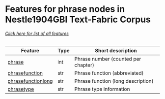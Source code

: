 # Features for phrase nodes in Nestle1904GBI Text-Fabric Corpus
###### [Click here for list of all features](home.md#readme)

Feature | Type | Short description
--- | --- | ---
[phrase](phrase.md#readme) | int | Phrase number (counted per chapter)
[phrasefunction](phrasefunction.md#readme) | str | Phrase function (abbreviated)
[phrasefunctionlong](phrasefunctionlong.md#readme) | str | Phrase function (long description)
[phrasetype](phrasetype.md#readme) | str | Phrase type information
